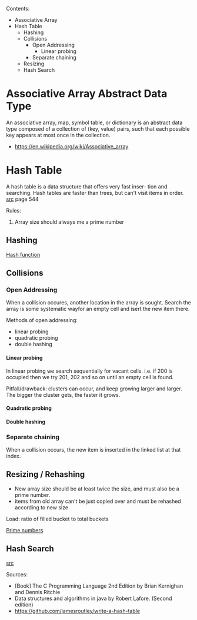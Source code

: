 Contents:
* Associative Array
* Hash Table
  - Hashing
  - Collisions
    * Open Addressing
      - Linear probing
    * Separate chaining
  - Resizing
  - Hash Search

# Associative Array Abstract Data Type
An associative array, map, symbol table, or dictionary is an abstract data type composed of a collection of (key, value) pairs, such that each possible key appears at most once in the collection. 
* https://en.wikipedia.org/wiki/Associative_array

# Hash Table
A hash table is a data structure that offers very fast inser-
tion and searching. 
Hash tables are faster than trees, but can't visit items in order.
[src](#b_dstr_alg_java_r_lafore) page 544

Rules:
1) Array size should always me a prime number

## Hashing
[Hash function](./hash_function.md)

## Collisions
### Open Addressing
When a collision occures, another location in the array is sought. Search the array is some systematic wayfor an empty cell and isert the new item there.

Methods of open addressing:
* linear probing
* quadratic probing
* double hashing

#### Linear probing
In linear probing we search sequentially for vacant cells. i.e. if 200 is occupied then we try 201, 202 and so on until an empty cell is found.

Pitfall/drawback: clusters can occur, and keep growing larger and larger. The bigger the cluster gets, the faster it grows.

#### Quadratic probing
#### Double hashing

### Separate chaining
When a collision occurs, the new item is inserted in the linked list at that index.

## Resizing / Rehashing
* New array size should be at least twice the size, and must also be a prime number.
* items from old array can't be just copied over and must be rehashed according to new size 

Load: ratio of filled bucket to total buckets

[Prime numbers](../Docs/prime_numbers.md)

## Hash Search
[src](#b_kr)


Sources:
* <a name="b_kr"></a>[Book] The C Programming Language 2nd Edition by Brian Kernighan and Dennis Ritchie
* <a name="b_dstr_alg_java_r_lafore"></a> Data structures and algorithms in java by Robert Lafore. (Second edition)
* https://github.com/jamesroutley/write-a-hash-table
